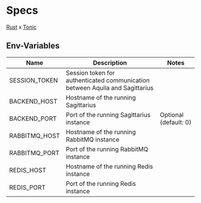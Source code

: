 # Specs

[Rust](https://www.rust-lang.org/) x [Tonic](https://docs.rs/tonic/latest/tonic/)

## Env-Variables

| Name          | Description                                                                  | Notes                 |
|---------------|------------------------------------------------------------------------------|-----------------------|
| SESSION_TOKEN | Session token for authenticated communication between Aquila and Sagittarius |
| BACKEND_HOST  | Hostname of the running Sagittarius                                          |
| BACKEND_PORT  | Port of the running Sagittarius instance                                     | Optional (default: 0) |
| RABBITMQ_HOST | Hostname of the running RabbitMQ instance                                    |
| RABBITMQ_PORT | Port of the running RabbitMQ instance                                        |
| REDIS_HOST    | Hostname of the running Redis instance                                       |
| REDIS_PORT    | Port of the running Redis instance                                           |
